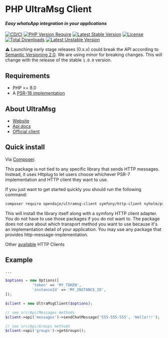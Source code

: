 # PHP UltraMsg Client
#### *Easy whatsApp integration in your applications*

[![CD/CI](https://github.com/OpenDaje/ultramsg-client/actions/workflows/cd-ci.yaml/badge.svg)](https://github.com/OpenDaje/ultramsg-client/actions/workflows/cd-ci.yaml)
[![PHP Version Require](http://poser.pugx.org/opendaje/ultramsg-client/require/php)](https://packagist.org/packages/opendaje/ultramsg-client)
[![Latest Stable Version](http://poser.pugx.org/opendaje/ultramsg-client/v)](https://packagist.org/packages/opendaje/ultramsg-client)
[![License](http://poser.pugx.org/opendaje/ultramsg-client/license)](https://packagist.org/packages/opendaje/ultramsg-client)
[![Total Downloads](http://poser.pugx.org/opendaje/ultramsg-client/downloads)](https://packagist.org/packages/opendaje/ultramsg-client)
[![Latest Unstable Version](http://poser.pugx.org/opendaje/ultramsg-client/v/unstable)](https://packagist.org/packages/opendaje/ultramsg-client)

⚠  Launching early stage releases (0.x.x) could break the API according to [Semantic Versioning 2.0](https://semver.org/). We are using *minor* for breaking changes.
This will change with the release of the stable `1.0.0` version.

## Requirements

* PHP >= 8.0
* A [PSR-18 implementation](https://packagist.org/providers/psr/http-client-implementation)

## About UltraMsg
- [Website](https://ultramsg.com)
- [Api docs](https://docs.ultramsg.com/)
- [Official client](https://github.com/ultramsg/whatsapp-php-sdk)

## Quick install

Via [Composer](https://getcomposer.org).

This package is not tied to any specific library that sends HTTP messages. Instead, it uses Httplug to let users choose whichever PSR-7 implementation and HTTP client they want to use.

If you just want to get started quickly you should run the following command:

```bash
composer require opendaje/ultramsg-client symfony/http-client nyholm/psr7
```

This will install the library itself along with a symfony HTTP client adapter. You do not have to use those packages if you do not want to. The package does not care about which transport method you want to use because it's an implementation detail of your application. You may use any package that provides http-message-implementation.

Other [available](https://docs.php-http.org/en/latest/clients.html) HTTP Clients


## Example
```php
...

$options = new Options([
            'token' => 'MY_TOKEN',
            'instanceId' => 'MY_INSTANCE_ID',
]);

$client = new UltraMsgClient($options);

// see src/Api/Messages methods
$client->api('messages')->sendChatMessage('555-555-555', 'Hello!!!');

// see src/Api/Groups methods
$client->api('groups')->getGroups();

```
